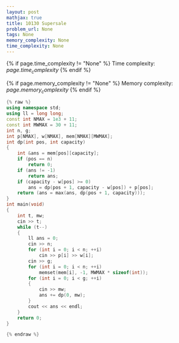 ```yaml
---
layout: post
mathjax: true
title: 10130 Supersale
problem_url: None
tags: None
memory_complexity: None
time_complexity: None
---
```




{% if page.time_complexity != "None" %}
Time complexity: ${{ page.time_complexity }}$
{% endif %}

{% if page.memory_complexity != "None" %}
Memory complexity: ${{ page.memory_complexity }}$
{% endif %}

```cpp
{% raw %}
using namespace std;
using ll = long long;
const int NMAX = 1e3 + 11;
const int MWMAX = 30 + 11;
int n, g;
int p[NMAX], w[NMAX], mem[NMAX][MWMAX];
int dp(int pos, int capacity)
{
    int &ans = mem[pos][capacity];
    if (pos == n)
        return 0;
    if (ans != -1)
        return ans;
    if (capacity - w[pos] >= 0)
        ans = dp(pos + 1, capacity - w[pos]) + p[pos];
    return (ans = max(ans, dp(pos + 1, capacity)));
}
int main(void)
{
    int t, mw;
    cin >> t;
    while (t--)
    {
        ll ans = 0;
        cin >> n;
        for (int i = 0; i < n; ++i)
            cin >> p[i] >> w[i];
        cin >> g;
        for (int i = 0; i < n; ++i)
            memset(mem[i], -1, MWMAX * sizeof(int));
        for (int i = 0; i < g; ++i)
        {
            cin >> mw;
            ans += dp(0, mw);
        }
        cout << ans << endl;
    }
    return 0;
}

{% endraw %}
```